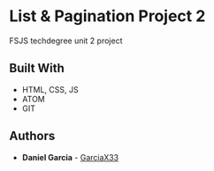 # List & Pagination Project 2

FSJS techdegree unit 2 project

## Built With

* HTML, CSS, JS
* ATOM
* GIT


## Authors

* **Daniel Garcia** - [GarciaX33](https://github.com/GarciaX33)
